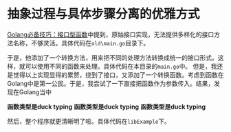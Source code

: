 # 抽象过程与具体步骤分离的优雅方式

[Golang必备技巧：接口型函数](http://www.flysnow.org/2016/12/30/golang-function-interface.html)中提到，原始接口实现，无法提供多样化的接口方法名称，不够灵活。具体代码在`old\main.go`目录下。

于是，他添加了一个转换方法，用来把不同的处理方法转换成统一的接口形式。这样，就可以使用不同的函数来处理。具体代码在本目录的`main.go`中。
但是，我还是觉得以上实现显得的累赘，绕到了接口，又添加了一个转换函数。考虑到函数在Golang中是第一公民。于是，我尝试了一下直接把函数作为参数传入。结果，发现在Golang当中

**函数类型是duck typing**
**函数类型是duck typing**
**函数类型是duck typing**

然后，整个程序就更清晰明了啦。具体代码在`libExample`下。